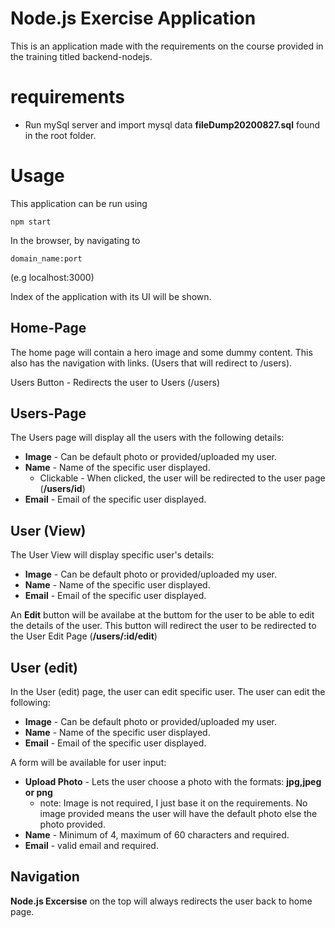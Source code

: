 # Node.js Exercise Application

This is an application made with the requirements on the course provided in the training titled backend-nodejs.

# requirements
* Run mySql server and import mysql data __fileDump20200827.sql__ found in the root folder.

# Usage

This application can be run using
```node
npm start
```
In the browser, by navigating to
```
domain_name:port
```
(e.g localhost:3000)

Index of the application with its UI will be shown.

## Home-Page
The home page will contain a hero image and some dummy content. This also has the navigation with links. (Users that will redirect to /users).

Users Button - Redirects the user to Users (/users)

## Users-Page
The Users page will display all the users with the following details:
* __Image__ - Can be default photo or provided/uploaded my user.
* __Name__ - Name of the specific user displayed.
  * Clickable - When clicked, the user will be redirected to the user page (__/users/id__)
* __Email__ - Email of the specific user displayed.

## User (View)
The User View will display specific user's details:
* __Image__ - Can be default photo or provided/uploaded my user.
* __Name__ - Name of the specific user displayed.
* __Email__ - Email of the specific user displayed.

An __Edit__ button will be availabe at the buttom for the user to be able to edit the details of the user. This button will redirect the user to be redirected to the User Edit Page (__/users/:id/edit__)

## User (edit)
In the User (edit) page, the user can edit specific user.
The user can edit the following:
* __Image__ - Can be default photo or provided/uploaded my user.
* __Name__ - Name of the specific user displayed.
* __Email__ - Email of the specific user displayed.

A form will be available for user input:
* __Upload Photo__ - Lets the user choose a photo with the formats: __jpg,jpeg or png__
  * note: Image is not required, I just base it on the requirements. No image provided means the user will have the default photo else the photo provided.
* __Name__ - Minimum of 4, maximum of 60 characters and required.
* __Email__ - valid email and required.

## Navigation
__Node.js Excersise__ on the top will always redirects the user back to home page.